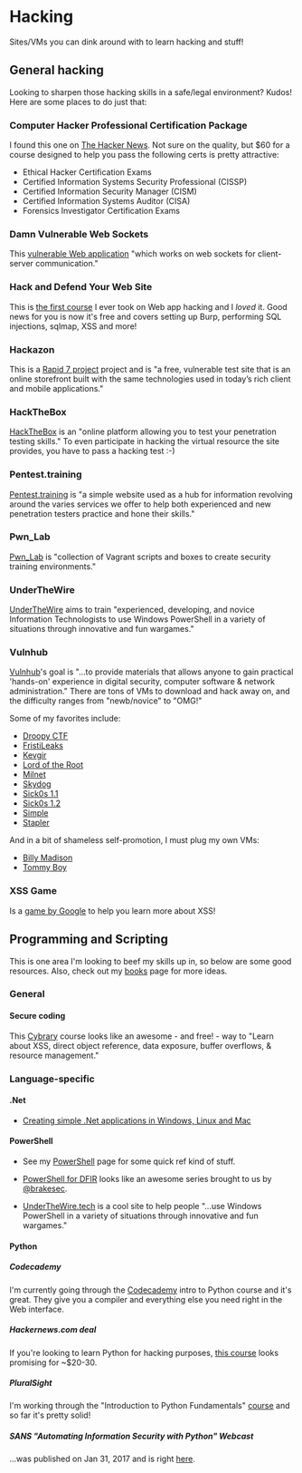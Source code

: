 # Hacking
Sites/VMs you can dink around with to learn hacking and stuff!

General hacking
-------
Looking to sharpen those hacking skills in a safe/legal environment?  Kudos!  Here are some places to do just that:

### Computer Hacker Professional Certification Package
I found this one on [The Hacker News](http://thehackernews.com/2017/01/hacking-training-course.html?utm_source=feedburner&utm_medium=feed&utm_campaign=Feed%3A+TheHackersNews+%28The+Hackers+News+-+Security+Blog%29).  Not sure on the quality, but $60 for a course designed to help you pass the following certs is pretty attractive:

* Ethical Hacker Certification Exams
* Certified Information Systems Security Professional (CISSP)
* Certified Information Security Manager (CISM)
* Certified Information Systems Auditor (CISA)
* Forensics Investigator Certification Exams

### Damn Vulnerable Web Sockets
This [vulnerable Web application](https://github.com/interference-security/DVWS) "which works on web sockets for client-server communication."

### Hack and Defend Your Web Site
This is [the first course](http://course.hyperiongray.com/vcourse/) I ever took on Web app hacking and I *loved* it.  Good news for you is now it's free and covers setting up Burp, performing SQL injections, sqlmap, XSS and more!

### Hackazon
This is a [Rapid 7 project](https://github.com/rapid7/hackazon) project and is "a free, vulnerable test site that is an online storefront built with the same technologies used in today’s rich client and mobile applications."

### HackTheBox
[HackTheBox](https://www.hackthebox.eu/en) is an "online platform allowing you to test your penetration testing skills."  To even participate in hacking the virtual resource the site provides, you have to pass a hacking test :-)

### Pentest.training
[Pentest.training](https://pentest.training/) is "a simple website used as a hub for information revolving around the varies services we offer to help both experienced and new penetration testers practice and hone their skills."

### Pwn_Lab
[Pwn_Lab](https://github.com/ztgrace/pwn_lab) is "collection of Vagrant scripts and boxes to create security training environments."

### UnderTheWire
[UnderTheWire](http://www.underthewire.tech/) aims to train "experienced, developing, and novice Information Technologists to use Windows PowerShell in a variety of situations through innovative and fun wargames."

### Vulnhub
[Vulnhub](https://www.vulnhub.com/)'s goal is "...to provide materials that allows anyone to gain practical 'hands-on' experience in digital security, computer software & network administration."  There are tons of VMs to download and hack away on, and the difficulty ranges from "newb/novice" to "OMG!"

Some of my favorites include:

* [Droopy CTF](https://www.vulnhub.com/entry/droopy-v02,143/)
* [FristiLeaks](https://www.vulnhub.com/entry/fristileaks-13,133/)
* [Kevgir](https://www.vulnhub.com/entry/kevgir-1,137/)
* [Lord of the Root](https://www.vulnhub.com/entry/lord-of-the-root-101,129/)
* [Milnet](https://www.vulnhub.com/entry/milnet-1,148/)
* [Skydog](https://www.vulnhub.com/entry/skydog-1,142/)
* [Sick0s 1.1](https://www.vulnhub.com/entry/sickos-11,132/)
* [Sick0s 1.2](https://www.vulnhub.com/entry/sickos-12,144/)
* [Simple](https://www.vulnhub.com/entry/sectalks-bne0x03-simple,141/)
* [Stapler](https://www.vulnhub.com/entry/stapler-1,150/)

And in a bit of shameless self-promotion, I must plug my own VMs:

* [Billy Madison](https://www.vulnhub.com/entry/billy-madison-11,161/)
* [Tommy Boy](https://www.vulnhub.com/entry/tommy-boy-1,157/)

### XSS Game
Is a [game by Google](https://xss-game.appspot.com/) to help you learn more about XSS!

Programming and Scripting
-------
This is one area I'm looking to beef my skills up in, so below are some good resources.  Also, check out my [books](../books.md) page for more ideas.

### General

#### Secure coding
This [Cybrary](https://www.cybrary.it/course/secure-coding/#) course looks like an awesome - and free! - way to "Learn about XSS, direct object reference, data exposure, buffer overflows, & resource management."

### Language-specific
#### .Net
* [Creating simple .Net applications in Windows, Linux and Mac](https://channel9.msdn.com/Niners/briacht)

#### PowerShell
* See my [PowerShell](../../scripts/windows/powershell.md) page for some quick ref kind of stuff.

* [PowerShell for DFIR](https://www.youtube.com/watch?v=6fbotSZeFkQ&feature=youtu.be) looks like an awesome series brought to us by [@brakesec](https://twitter.com/brakesec).

* [UnderTheWire.tech](http://www.underthewire.tech/) is a cool site to help people "...use Windows PowerShell in a variety of situations through innovative and fun wargames."

#### Python

##### Codecademy
I'm currently going through the [Codecademy](https://www.codecademy.com/courses/introduction-to-python-6WeG3/0/2?curriculum_id=4f89dab3d788890003000096) intro to Python course and it's great.  They give you a compiler and everything else you need right in the Web interface.


##### Hackernews.com deal
If you're looking to learn Python for hacking purposes, [this course](http://thehackernews.com/2016/11/learn-python-hacking.html?m=1) looks promising for ~$20-30.

##### PluralSight
I'm working through the "Introduction to Python Fundamentals" [course](https://app.pluralsight.com/courses/python-fundamentals) and so far it's pretty solid!  

##### SANS "Automating Information Security with Python" Webcast
...was published on Jan 31, 2017 and is right [here](https://www.youtube.com/watch?v=MaeL50iO26s&feature=youtu.be).
